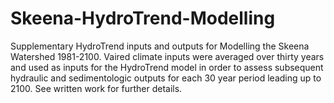 # Skeena-HydroTrend-Modelling
Supplementary HydroTrend inputs and outputs for Modelling the Skeena Watershed 1981-2100. Vaired climate inputs were averaged over thirty years and used as inputs for the HydroTrend model in order to assess subsequent hydraulic and sedimentologic outputs for each 30 year period leading up to 2100. See written work for further details. 
